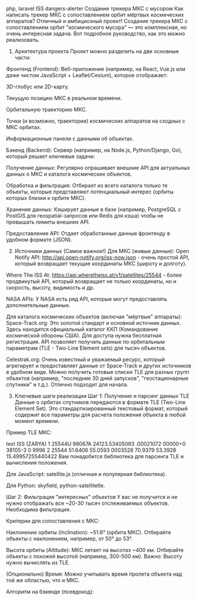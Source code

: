 php, laravel 
ISS dangers-alerter
Создание трекера МКС с мусором
Как написать трекер МКС с сопоставлением орбит мёртвых космических аппаратов?
Отличный и амбициозный проект! Создание трекера МКС с сопоставлением орбит "космического мусора" — это комплексная, но очень интересная задача. Вот подробное руководство, как это можно реализовать.

1. Архитектура проекта
Проект можно разделить на две основные части:

Фронтенд (Frontend): Веб-приложение (например, на React, Vue.js или даже чистом JavaScript + Leaflet/Cesium), которое отображает:

3D-глобус или 2D-карту.

Текущую позицию МКС в реальном времени.

Орбитальную траекторию МКС.

Точки (и возможно, траектории) космических аппаратов на сходных с МКС орбитах.

Информационные панели с данными об объектах.

Бэкенд (Backend): Сервер (например, на Node.js, Python/Django, Go), который решает ключевые задачи:

Получение данных: Регулярно опрашивает внешние API для актуальных данных о МКС и каталога космических объектов.

Обработка и фильтрация: Отбирает из всего каталога только те объекты, которые представляют потенциальный интерес (орбиты которых близки к орбите МКС).

Хранение данных: Кэширует данные в базе (например, PostgreSQL с PostGIS для геospatial-запросов или Redis для кэша) чтобы не превышать лимиты внешних API.

Предоставление API: Отдает обработанные данные фронтенду в удобном формате (JSON).

2. Источники данных (Самое важное!)
Для МКС (живые данные):
Open Notify API: http://api.open-notify.org/iss-now.json - очень простой API, который возвращает текущие координаты МКС (широту и долготу).

Where The ISS At: https://api.wheretheiss.at/v1/satellites/25544 - более продвинутый API, который возвращает не только координаты, но и скорость, высоту, видимость и др.

NASA APIs: У NASA есть ряд API, которые могут предоставлять дополнительные данные.

Для каталога космических объектов (включая "мёртвые" аппараты):
Space-Track.org: Это золотой стандарт и основной источник данных. Здесь находится официальный каталог ККП (Командование космической обороны США). Для доступа нужна бесплатная регистрация. API позволяет получать данные по орбитальным параметрам (TLE - Two-Line Element sets) для тысяч объектов.

Celestrak.org: Очень известный и уважаемый ресурс, который агрегирует и предоставляет данные от Space-Track и других источников в удобном виде. Можно получить готовые списки TLE для разных групп объектов (например, "последние 30 дней запусков", "геостационарные спутники" и т.д.). Отлично подходит для начала.

3. Ключевые шаги реализации
Шаг 1: Получение и парсинг данных TLE
Данные о орбитах спутников передаются в формате TLE (Two-Line Element Set). Это стандартизированный текстовый формат, который содержит все параметры для расчета положения объекта в любой момент времени.

Пример TLE МКС:

text
ISS (ZARYA)
1 25544U 98067A   24123.53405093  .00021072  00000+0  38105-3 0  9996
2 25544  51.6406  55.0593 0003528  70.9379  53.3928 15.49957255440422
Вам понадобится библиотека для парсинга TLE и вычисления положения.

Для JavaScript: satellite.js (отличная и популярная библиотека).

Для Python: skyfield, python-satellitetle.

Шаг 2: Фильтрация "интересных" объектов
У вас не получится и не нужно отображать все ~20-30 тысяч отслеживаемых объектов. Необходима фильтрация.

Критерии для сопоставления с МКС:

Наклонение орбиты (Inclination): ~51.6° (орбита МКС). Отбирайте объекты с наклонением, например, от 50° до 53°.

Высота орбиты (Altitude): МКС летает на высотах ~400 км. Отбирайте объекты с похожей высотой (например, 300-500 км). Важно: Высоту нужно вычислять из TLE.

(Опционально) Время: Можно учитывать время пролета объекта над той же областью, что и МКС.

Алгоритм на бэкенде (псевдокод):

